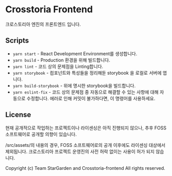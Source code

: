 # Crosstoria Frontend

크로스토리아 엔진의 프론트엔드 입니다.

## Scripts

* `yarn start` - React Development Environment를 생성합니다.
* `yarn build` - Production 환경을 위해 빌드합니다.
* `yarn lint` - 코드 상의 문제점을 Linting합니다.
* `yarn storybook` - 컴포넌트와 특성들을 정리해둔 storybook 을 로컬로 서버에 엽니다.
* `yarn build-storybook` - 위에 명시한 storybook을 빌드합니다.
* `yarn eslint-fix` - 코드 상의 문제점 중 자동으로 해결할 수 있는 사항에 대해 자동으로 수정합니다. 에러로 인해 커밋이 불가하다면, 이 명령어를 사용하세요.  

## License
현재 공개적으로 작업하는 프로젝트이나 라이센싱은 아직 진행되지 않으나, 추후 FOSS 소프트웨어로 공개할 의향이 있습니다.  
  
/src/assets/의 내용의 경우, FOSS 소프트웨어로의 공개 이후에도 라이센싱 대상에서 제외됩니다. 크로스토리아 프로젝트 운영진의 사전 허락 없이는 사용이 허가 되지 않습니다.

Copyright (c) Team StarGarden and Crosstoria-frontend All rights reserved.  
